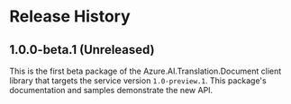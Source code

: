 # Release History

## 1.0.0-beta.1 (Unreleased)

This is the first beta package of the Azure.AI.Translation.Document client library that targets the service version `1.0-preview.1`.
This package's documentation and samples demonstrate the new API.
